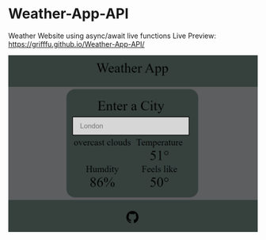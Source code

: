 # Weather-App-API
Weather Website using async/await live functions
Live Preview: https://grifffu.github.io/Weather-App-API/

![My Image](github.png)
